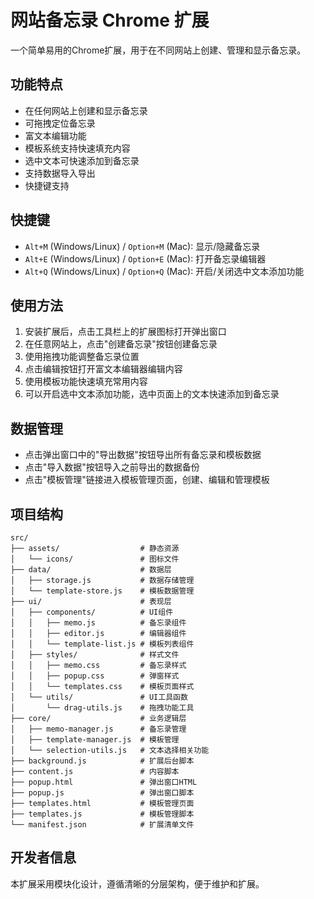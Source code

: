 # 网站备忘录 Chrome 扩展

一个简单易用的Chrome扩展，用于在不同网站上创建、管理和显示备忘录。

## 功能特点

- 在任何网站上创建和显示备忘录
- 可拖拽定位备忘录
- 富文本编辑功能
- 模板系统支持快速填充内容
- 选中文本可快速添加到备忘录
- 支持数据导入导出
- 快捷键支持

## 快捷键

- `Alt+M` (Windows/Linux) / `Option+M` (Mac): 显示/隐藏备忘录
- `Alt+E` (Windows/Linux) / `Option+E` (Mac): 打开备忘录编辑器
- `Alt+Q` (Windows/Linux) / `Option+Q` (Mac): 开启/关闭选中文本添加功能

## 使用方法

1. 安装扩展后，点击工具栏上的扩展图标打开弹出窗口
2. 在任意网站上，点击"创建备忘录"按钮创建备忘录
3. 使用拖拽功能调整备忘录位置
4. 点击编辑按钮打开富文本编辑器编辑内容
5. 使用模板功能快速填充常用内容
6. 可以开启选中文本添加功能，选中页面上的文本快速添加到备忘录

## 数据管理

- 点击弹出窗口中的"导出数据"按钮导出所有备忘录和模板数据
- 点击"导入数据"按钮导入之前导出的数据备份
- 点击"模板管理"链接进入模板管理页面，创建、编辑和管理模板

## 项目结构

```
src/
├── assets/                  # 静态资源
│   └── icons/               # 图标文件
├── data/                    # 数据层
│   ├── storage.js           # 数据存储管理
│   └── template-store.js    # 模板数据管理
├── ui/                      # 表现层
│   ├── components/          # UI组件
│   │   ├── memo.js          # 备忘录组件
│   │   ├── editor.js        # 编辑器组件
│   │   └── template-list.js # 模板列表组件
│   ├── styles/              # 样式文件
│   │   ├── memo.css         # 备忘录样式
│   │   ├── popup.css        # 弹窗样式
│   │   └── templates.css    # 模板页面样式
│   └── utils/               # UI工具函数
│       └── drag-utils.js    # 拖拽功能工具
├── core/                    # 业务逻辑层
│   ├── memo-manager.js      # 备忘录管理
│   ├── template-manager.js  # 模板管理
│   └── selection-utils.js   # 文本选择相关功能
├── background.js            # 扩展后台脚本
├── content.js               # 内容脚本
├── popup.html               # 弹出窗口HTML
├── popup.js                 # 弹出窗口脚本
├── templates.html           # 模板管理页面
├── templates.js             # 模板管理脚本
└── manifest.json            # 扩展清单文件
```

## 开发者信息

本扩展采用模块化设计，遵循清晰的分层架构，便于维护和扩展。 